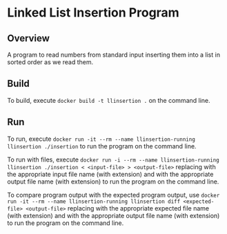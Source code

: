 # Linked List Insertion Program

## Overview

A program to read numbers from standard input inserting them into a list in sorted order as we read them.

## Build

To build, execute `docker build -t llinsertion .` on the command line.

## Run

To run, execute `docker run -it --rm --name llinsertion-running llinsertion ./insertion` to run the program on the command line.

To run with files, execute `docker run -i --rm --name llinsertion-running llinsertion ./insertion < <input-file> > <output-file>` replacing <input-file> with the appropriate input file name (with extension) and <output-file> with the appropriate output file name (with extension) to run the program on the command line. 

To compare program output with the expected program output, use `docker run -it --rm --name llinsertion-running llinsertion diff <expected-file> <output-file>` replacing <expected-file> with the appropriate expected file name (with extension) and <output-file> with the appropriate output file name (with extension) to run the program on the command line. 
